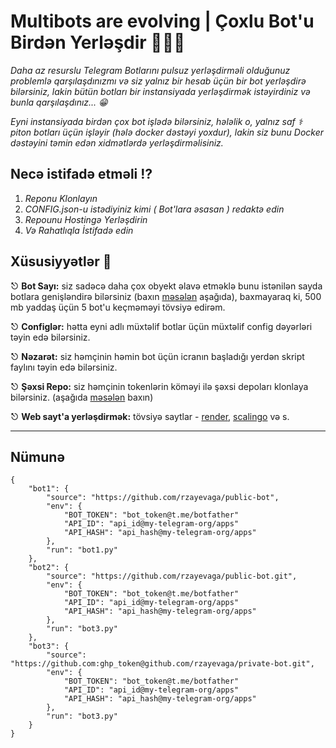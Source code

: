 # Multibots are evolving | Çoxlu Bot'u Birdən Yerləşdir 🧑🏻‍💻

_Daha az resurslu Telegram Botlarını pulsuz yerləşdirməli olduğunuz problemlə qarşılaşdınızmı və siz yalnız bir hesab üçün bir bot yerləşdirə bilərsiniz, lakin bütün botları bir instansiyada yerləşdirmək istəyirdiniz və bunla qarşılaşdınız... 😁_

 _Eyni instansiyada birdən çox bot işlədə bilərsiniz, hələlik o, yalnız saf ⚕ piton botları üçün işləyir (hələ docker dəstəyi yoxdur), lakin siz bunu Docker dəstəyini təmin edən xidmətlərdə yerləşdirməlisiniz._



## Necə istifadə etməli ⁉️

1. *Reponu Klonlayın*
2. *CONFIG.json-u istədiyiniz kimi ( Bot'lara əsasan ) redaktə edin*
3. *Repounu Hostingə Yerləşdirin*
4. *Və Rahatlıqla İstifadə edin*



## Xüsusiyyətlər 🔘


 ⎋  **Bot Sayı:** siz sadəcə daha çox obyekt əlavə etməklə bunu istənilən sayda botlara genişləndirə bilərsiniz (baxın [məsələn](#Nümunə) aşağıda), baxmayaraq ki, 500 mb yaddaş üçün 5 bot'u keçməməyi tövsiyə edirəm.

 ⎋  **Configlər:** hətta eyni adlı müxtəlif botlar üçün müxtəlif config dəyərləri təyin edə bilərsiniz.

 ⎋  **Nəzarət:** siz həmçinin həmin bot üçün icranın başladığı yerdən skript faylını təyin edə bilərsiniz.
 
 ⎋  **Şəxsi Repo:** siz həmçinin tokenlərin köməyi ilə şəxsi depoları klonlaya bilərsiniz.  (aşağıda [məsələn](#Nümunə) baxın)

 ⎋  **Web sayt'a yerləşdirmək:** tövsiyə saytlar - [render](https://render.com/), [scalingo](https://scalingo.com/) və s.

---

## Nümunə 

```
{   
    "bot1": {
        "source": "https://github.com/rzayevaga/public-bot",
        "env": {
            "BOT_TOKEN": "bot_token@t.me/botfather"
            "API_ID": "api_id@my-telegram-org/apps"
            "API_HASH": "api_hash@my-telegram-org/apps"
        },
        "run": "bot1.py"
    },
    "bot2": {
        "source": "https://github.com/rzayevaga/public-bot.git",
        "env": {
            "BOT_TOKEN": "bot_token@t.me/botfather"
            "API_ID": "api_id@my-telegram-org/apps"
            "API_HASH": "api_hash@my-telegram-org/apps"
        },
        "run": "bot3.py"
    },
    "bot3": {
        "source": "https://github.com:ghp_token@github.com/rzayevaga/private-bot.git",
        "env": {
            "BOT_TOKEN": "bot_token@t.me/botfather"
            "API_ID": "api_id@my-telegram-org/apps"
            "API_HASH": "api_hash@my-telegram-org/apps"
        },
        "run": "bot3.py"
    }
}
```
